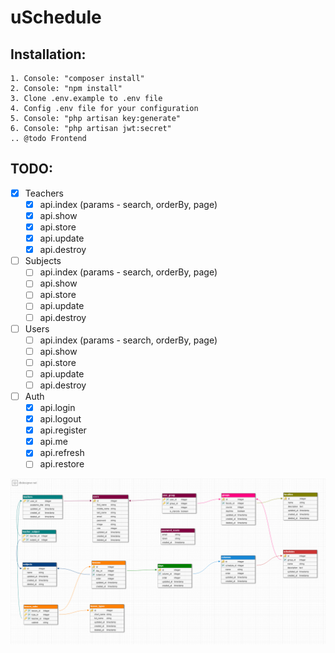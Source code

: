 uSchedule
=========

Installation:
-------------
```
1. Console: "composer install"
2. Console: "npm install"
3. Clone .env.example to .env file
4. Config .env file for your configuration
5. Console: "php artisan key:generate"
6. Console: "php artisan jwt:secret"
.. @todo Frontend
```

TODO:
-----
- [x] Teachers
  - [x] api.index (params - search, orderBy, page)
  - [x] api.show
  - [x] api.store
  - [x] api.update
  - [x] api.destroy
- [ ] Subjects
  - [ ] api.index (params - search, orderBy, page)
  - [ ] api.show
  - [ ] api.store
  - [ ] api.update
  - [ ] api.destroy
- [ ] Users
  - [ ] api.index (params - search, orderBy, page)
  - [ ] api.show
  - [ ] api.store
  - [ ] api.update
  - [ ] api.destroy
- [ ] Auth
  - [x] api.login
  - [x] api.logout
  - [x] api.register
  - [x] api.me
  - [x] api.refresh
  - [ ] api.restore
  
![Database](/database.png)
